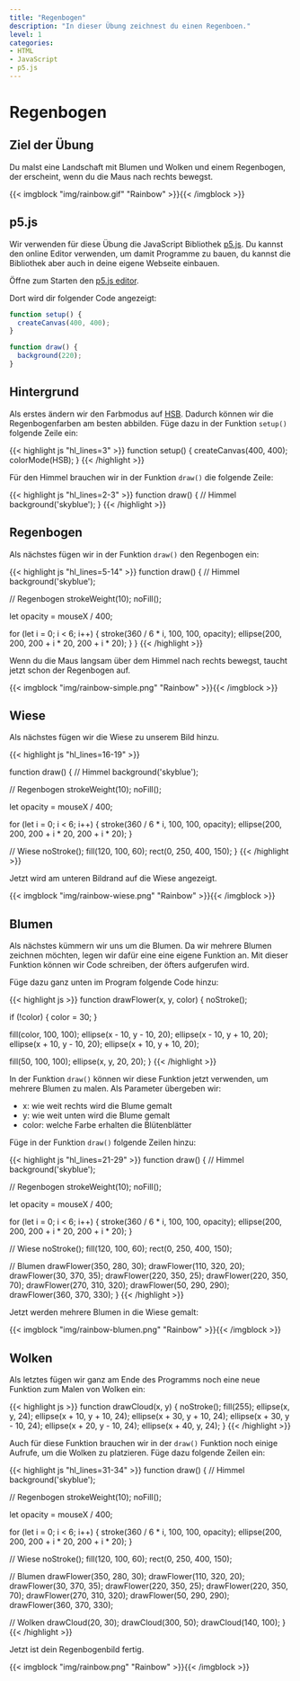```yaml
---
title: "Regenbogen"
description: "In dieser Übung zeichnest du einen Regenboen."
level: 1
categories:
- HTML
- JavaScript
- p5.js
---
```


# Regenbogen

## Ziel der Übung

Du malst eine Landschaft mit Blumen und Wolken und einem Regenbogen, der erscheint, wenn du die Maus nach rechts bewegst.

{{< imgblock "img/rainbow.gif" "Rainbow" >}}{{< /imgblock >}}

## p5.js

Wir verwenden für diese Übung die JavaScript Bibliothek [p5.js](https://p5js.org/). Du kannst den online Editor verwenden, um damit Programme zu bauen, du kannst die Bibliothek aber auch in deine eigene Webseite einbauen.

Öffne zum Starten den [p5.js editor](https://editor.p5js.org/).

Dort wird dir folgender Code angezeigt:

```js
function setup() {
  createCanvas(400, 400);
}

function draw() {
  background(220);
}
```

## Hintergrund

Als erstes ändern wir den Farbmodus auf [HSB](https://learnui.design/blog/the-hsb-color-system-practicioners-primer.html). Dadurch können wir die Regenbogenfarben am besten abbilden. Füge dazu in der Funktion `setup()` folgende Zeile ein:

{{< highlight js "hl_lines=3" >}}
function setup() {
  createCanvas(400, 400);
  colorMode(HSB);
}
{{< /highlight >}}

Für den Himmel brauchen wir in der Funktion `draw()` die folgende Zeile:

{{< highlight js "hl_lines=2-3" >}}
function draw() {
  // Himmel
  background('skyblue');
}
{{< /highlight >}}

## Regenbogen

Als nächstes fügen wir in der Funktion  `draw()` den Regenbogen ein:

{{< highlight js "hl_lines=5-14" >}}
function draw() {
  // Himmel
  background('skyblue');
  
  // Regenbogen
  strokeWeight(10);
  noFill();
  
  let opacity = mouseX / 400;
  
  for (let i = 0; i < 6; i++) {
    stroke(360 / 6 * i, 100, 100, opacity);
    ellipse(200, 200, 200 + i * 20, 200 + i * 20);
  }
}
{{< /highlight >}}

Wenn du die Maus langsam über dem Himmel nach rechts bewegst, taucht jetzt schon der Regenbogen auf.

{{< imgblock "img/rainbow-simple.png" "Rainbow" >}}{{< /imgblock >}}

## Wiese

Als nächstes fügen wir die Wiese zu unserem Bild hinzu.

{{< highlight js "hl_lines=16-19" >}}

function draw() {
  // Himmel
  background('skyblue');
  
  // Regenbogen
  strokeWeight(10);
  noFill();
  
  let opacity = mouseX / 400;
  
  for (let i = 0; i < 6; i++) {
    stroke(360 / 6 * i, 100, 100, opacity);
    ellipse(200, 200, 200 + i * 20, 200 + i * 20);
  }

  // Wiese
  noStroke();
  fill(120, 100, 60);
  rect(0, 250, 400, 150);
}
{{< /highlight >}}

Jetzt wird am unteren Bildrand auf die Wiese angezeigt.

{{< imgblock "img/rainbow-wiese.png" "Rainbow" >}}{{< /imgblock >}}

## Blumen

Als nächstes kümmern wir uns um die Blumen. Da wir mehrere Blumen zeichnen möchten, legen wir dafür eine eine eigene Funktion an. Mit dieser Funktion können wir Code schreiben, der öfters aufgerufen wird.

Füge dazu ganz unten im Program folgende Code hinzu:

{{< highlight js >}}
function drawFlower(x, y, color) {
  noStroke();
  
  if (!color) {
    color = 30;
  }
  
  fill(color, 100, 100);
  ellipse(x - 10, y - 10, 20);
  ellipse(x - 10, y + 10, 20);
  ellipse(x + 10, y - 10, 20);
  ellipse(x + 10, y + 10, 20);
  
  fill(50, 100, 100);
  ellipse(x, y, 20, 20);
}
{{< /highlight >}}

In der Funktion `draw()` können wir diese Funktion jetzt verwenden, um mehrere Blumen zu malen. Als Parameter übergeben wir:

- x: wie weit rechts wird die Blume gemalt
- y: wie weit unten wird die Blume gemalt
- color: welche Farbe erhalten die Blütenblätter

Füge in der Funktion `draw()` folgende Zeilen hinzu:

{{< highlight js "hl_lines=21-29" >}}
function draw() {
  // Himmel
  background('skyblue');
  
  // Regenbogen
  strokeWeight(10);
  noFill();
  
  let opacity = mouseX / 400;
  
  for (let i = 0; i < 6; i++) {
    stroke(360 / 6 * i, 100, 100, opacity);
    ellipse(200, 200, 200 + i * 20, 200 + i * 20);
  }
  
  // Wiese
  noStroke();
  fill(120, 100, 60);
  rect(0, 250, 400, 150);
  
  // Blumen
  drawFlower(350, 280, 30);
  drawFlower(110, 320, 20);
  drawFlower(30, 370, 35);
  drawFlower(220, 350, 25);
  drawFlower(220, 350, 70);
  drawFlower(270, 310, 320);
  drawFlower(50, 290, 290);
  drawFlower(360, 370, 330);
}
{{< /highlight >}}

Jetzt werden mehrere Blumen in die Wiese gemalt:

{{< imgblock "img/rainbow-blumen.png" "Rainbow" >}}{{< /imgblock >}}

## Wolken

Als letztes fügen wir ganz am Ende des Programms noch eine neue Funktion zum Malen von Wolken ein:

{{< highlight js >}}
function drawCloud(x, y) {
  noStroke();
  fill(255);
  ellipse(x, y, 24);
  ellipse(x + 10, y + 10, 24);
  ellipse(x + 30, y + 10, 24);
  ellipse(x + 30, y - 10, 24);
  ellipse(x + 20, y - 10, 24);
  ellipse(x + 40, y, 24);
}
{{< /highlight >}}

Auch für diese Funktion brauchen wir in der `draw()` Funktion noch einige Aufrufe, um die Wolken zu platzieren. Füge dazu folgende Zeilen ein:

{{< highlight js "hl_lines=31-34" >}}
function draw() {
  // Himmel
  background('skyblue');
  
  // Regenbogen
  strokeWeight(10);
  noFill();
  
  let opacity = mouseX / 400;
  
  for (let i = 0; i < 6; i++) {
    stroke(360 / 6 * i, 100, 100, opacity);
    ellipse(200, 200, 200 + i * 20, 200 + i * 20);
  }
  
  // Wiese
  noStroke();
  fill(120, 100, 60);
  rect(0, 250, 400, 150);
  
   // Blumen
  drawFlower(350, 280, 30);
  drawFlower(110, 320, 20);
  drawFlower(30, 370, 35);
  drawFlower(220, 350, 25);
  drawFlower(220, 350, 70);
  drawFlower(270, 310, 320);
  drawFlower(50, 290, 290);
  drawFlower(360, 370, 330);
  
  // Wolken
  drawCloud(20, 30);
  drawCloud(300, 50);
  drawCloud(140, 100);
}
{{< /highlight >}}

Jetzt ist dein Regenbogenbild fertig.

{{< imgblock "img/rainbow.png" "Rainbow" >}}{{< /imgblock >}}